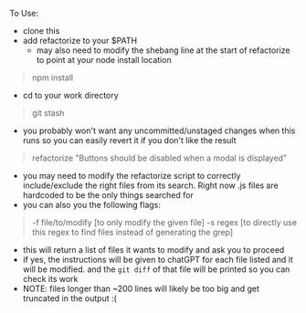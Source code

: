 To Use:
  - clone this
  - add refactorize to your $PATH
    - may also need to modify the shebang line at the start
      of refactorize to point at your node install location

  > npm install
  - cd to your work directory

  > git stash
  - you probably won't want any uncommitted/unstaged changes when this runs
    so you can easily revert it if you don't like the result

  > refactorize "Buttons should be disabled when a modal is displayed"
  - you may need to modify the refactorize script to correctly
    include/exclude the right files from its search.
    Right now .js files are hardcoded to be the only things searched for
  - you can also you the following flags:
  > -f file/to/modify [to only modify the given file]
  > -s regex [to directly use this regex to find files instead of generating the grep]

  - this will return a list of files it wants to modify and ask you to proceed
  - if yes, the instructions will be given to chatGPT for each file listed
    and it will be modified. and the `git diff` of that file will be printed
    so you can check its work
  - NOTE: files longer than ~200 lines will likely be too big and get truncated
    in the output :(
